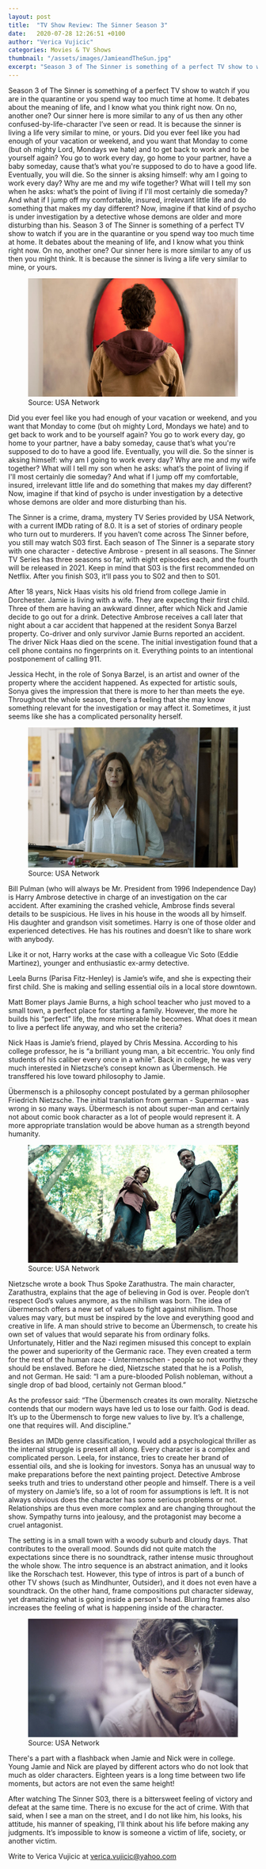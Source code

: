 ```yaml
---
layout: post
title:  "TV Show Review: The Sinner Season 3"
date:   2020-07-28 12:26:51 +0100
author: "Verica Vujicic"
categories: Movies & TV Shows
thumbnail: "/assets/images/JamieandTheSun.jpg"
excerpt: "Season 3 of The Sinner is something of a perfect TV show to watch if you are in the quarantine or you spend way too much time at home."
---
```


Season 3 of The Sinner is something of a perfect TV show to watch if you are in the quarantine or you spend way too much time at home. It debates about the meaning of life, and I know what you think right now. On no, another one? Our sinner here is more similar to any of us then any other confused-by-life-character I’ve seen or read. It is because the sinner is living a life very similar to mine, or yours. Did you ever feel like you had enough of your vacation or weekend, and you want that Monday to come (but oh mighty Lord, Mondays we hate) and to get back to work and to be yourself again? You go to work every day, go home to your partner, have a baby someday, cause that’s what you're supposed to do to have a good life. Eventually, you will die. So the sinner is aksing himself: why am I going to work every day? Why are me and my wife together? What will I tell my son when he asks: what’s the point of living if I'll most certainly die someday? And what if I jump off my comfortable, insured, irrelevant little life and do something that makes my day different? Now, imagine if that kind of psycho is under investigation by a detective whose demons are older and more disturbing than his.
Season 3 of The Sinner is something of a perfect TV show to watch if you are in the quarantine or you spend way too much time at home. It debates about the meaning of life, and I know what you think right now. On no, another one? Our sinner here is more similar to any of us then you might think. It is because the sinner is living a life very similar to mine, or yours. 

<figure>
    <img src='/assets/images/JamieandTheSun.jpg' alt='missing' />
    <figcaption>Source: USA Network</figcaption>
</figure>

Did you ever feel like you had enough of your vacation or weekend, and you want that Monday to come (but oh mighty Lord, Mondays we hate) and to get back to work and to be yourself again? You go to work every day, go home to your partner, have a baby someday, cause that’s what you're supposed to do to have a good life. Eventually, you will die. So the sinner is aksing himself: why am I going to work every day? Why are me and my wife together? What will I tell my son when he asks: what’s the point of living if I'll most certainly die someday? And what if I jump off my comfortable, insured, irrelevant little life and do something that makes my day different? Now, imagine if that kind of psycho is under investigation by a detective whose demons are older and more disturbing than his.

The Sinner is a crime, drama, mystery TV Series provided by USA Network, with a current IMDb rating of 8.0. It is a set of stories of ordinary people who turn out to murderers. If you haven’t come across The Sinner before, you still may watch S03 first. Each season of The Sinner is a separate story with one character - detective Ambrose - present in all seasons. The Sinner TV Series has three seasons so far, with eight episodes each, and the fourth will be released in 2021. Keep in mind that S03 is the first recommended on Netflix. After you finish S03, it’ll pass you to S02 and then to S01.

After 18 years, Nick Haas visits his old friend from college Jamie in Dorchester. Jamie is living with a wife. They are expecting their first child. Three of them are having an awkward dinner, after which Nick and Jamie decide to go out for a drink. Detective Ambrose receives a call later that night about a car accident that happened at the resident Sonya Barzel property. Co-driver and only survivor Jamie Burns reported an accident. The driver Nick Haas died on the scene. The initial investigation found that a cell phone contains no fingerprints on it. Everything points to an intentional postponement of calling 911.  

Jessica Hecht, in the role of Sonya Barzel, is an artist and owner of the property where the accident happened. As expected for artistic souls, Sonya gives the impression that there is more to her than meets the eye. Throughout the whole season, there’s a feeling that she may know something relevant for the investigation or may affect it. Sometimes, it just seems like she has a complicated personality herself.

<figure>
    <img src='/assets/images/SonyaPaints.jpg' alt='missing' />
    <figcaption>Source: USA Network</figcaption>
</figure>

Bill Pulman (who will always be Mr. President from 1996 Independence Day) is Harry Ambrose detective in charge of an investigation on the car accident. After examining the crashed vehicle, Ambrose finds several details to be suspicious. He lives in his house in the woods all by himself. His daughter and grandson visit sometimes. Harry is one of those older and experienced detectives. He has his routines and doesn’t like to share work with anybody.

Like it or not, Harry works at the case with a colleague Vic Soto (Eddie Martinez), younger and enthusiastic ex-army detective. 

Leela Burns (Parisa Fitz-Henley) is Jamie’s wife, and she is expecting their first child. She is making and selling essential oils in a local store downtown.

Matt Bomer plays Jamie Burns, a high school teacher who just moved to a small town, a perfect place for starting a family. However, the more he builds his “perfect” life, the more miserable he becomes. What does it mean to live a perfect life anyway, and who set the criteria?

Nick Haas is Jamie’s friend, played by Chris Messina. According to his college professor, he is “a brilliant young man, a bit eccentric. You only find students of his caliber every once in a while”. Back in college, he was very much interested in Nietzsche’s consept known as Übermensch. He transffered his love toward philosophy to Jamie.

Übermensch is a philosophy concept postulated by a german philosopher Friedrich Nietzsche. The initial translation from german - Superman - was wrong in so many ways. Übermesch is not about super-man and certainly not about comic book character as a lot of people would represent it. A more appropriate translation would be above human as a strength beyond humanity.


<figure>
    <img src='/assets/images/Ambrose&Sonya.jpg' alt='missing' />
    <figcaption>Source: USA Network</figcaption>
</figure>


Nietzsche wrote a book Thus Spoke Zarathustra. The main character, Zarathustra, explains that the age of believing in God is over. People don’t respect God’s values anymore, as the nihilism was born. The idea of übermensch offers a new set of values to fight against nihilism. Those values may vary, but must be inspired by the love and everything good and creative in life. A man should strive to become an Übermensch, to create his own set of values that would separate his from ordinary folks. Unfortunately, Hitler and the Nazi regimen misused this concept to explain the power and superiority of the Germanic race. They even created a term for the rest of the human race - Untermenschen - people so not worthy they should be enslaved. Before he died, Nietzsche stated that he is a Polish, and not German. He said: “I am a pure-blooded Polish nobleman, without a single drop of bad blood, certainly not German blood.”

As the professor said: “The Übermensch creates its own morality. Nietzsche contends that our modern ways have led us to lose our faith. God is dead. It’s up to the Übermensch to forge new values to live by. It’s a challenge, one that requires will. And discipline.” 

Besides an IMDb genre classification, I would add a psychological thriller as the internal struggle is present all along. Every character is a complex and complicated person. Leela, for instance, tries to create her brand of essential oils, and she is looking for investors. Sonya has an unusual way to make preparations before the next painting project. Detective Ambrose seeks truth and tries to understand other people and himself. There is a veil of mystery on Jamie’s life, so a lot of room for assumptions is left. It is not always obvious does the character has some serious problems or not. Relationships are thus even more complex and are changing throughout the show. Sympathy turns into jealousy, and the protagonist may become a cruel antagonist.

The setting is in a small town with a woody suburb and cloudy days. That contributes to the overall mood. Sounds did not quite match the expectations since there is no soundtrack, rather intense music throughout the whole show. The intro sequence is an abstract animation, and it looks like the Rorschach test. However, this type of intros is part of a bunch of other TV shows (such as Mindhunter, Outsider), and it does not even have a soundtrack. On the other hand, frame compositions put character sideway, yet dramatizing what is going inside a person's head. Blurring frames also increases the feeling of what is happening inside of the character. 


<figure>
    <img src='/assets/images/JamieBlurred.jpg' alt='missing' />
    <figcaption>Source: USA Network</figcaption>
</figure>


There's a part with a flashback when Jamie and Nick were in college. Young Jamie and Nick are played by different actors who do not look that much as older characters. Eighteen years is a long time between two life moments, but actors are not even the same height!

After watching The Sinner S03, there is a bittersweet feeling of victory and defeat at the same time. There is no excuse for the act of crime. With that said, when I see a man on the street, and I do not like him, his looks, his attitude, his manner of speaking, I’ll think about his life before making any judgments. It’s impossible to know is someone a victim of life, society, or another victim.


Write to Verica Vujicic at verica.vujicic@yahoo.com